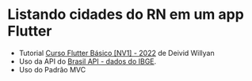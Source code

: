 # Listando cidades do RN em um app Flutter

* Tutorial [Curso Flutter Básico [NV1] - 2022](https://www.youtube.com/playlist?list=PLRpTFz5_57cvo0CHf-AnojOvpznz8YO7S) de Deivid Willyan
* Uso da API do [Brasil API - dados do IBGE](https://brasilapi.com.br/).
* Uso do Padrão MVC
